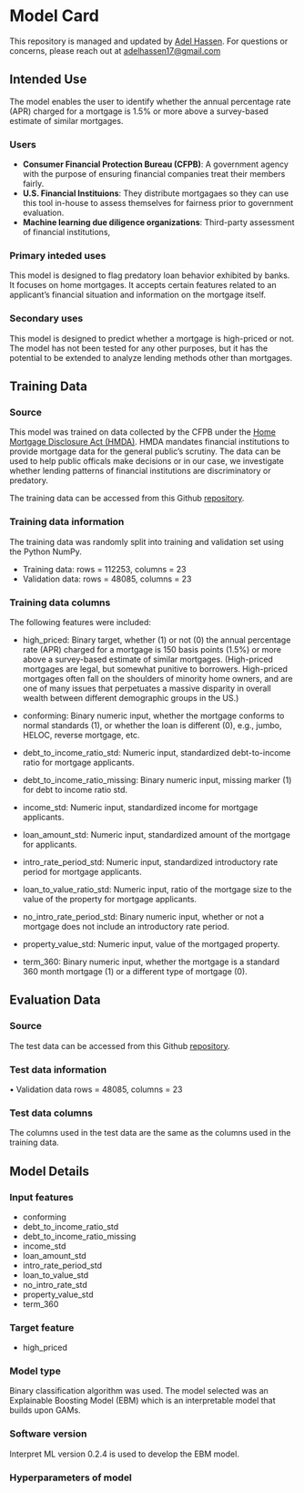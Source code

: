 # Model Card

This repository is managed and updated by [Adel Hassen](https://github.com/adelhassen). For questions or concerns, please reach out at adelhassen17@gmail.com

## Intended Use

The model enables the user to identify whether the annual percentage rate (APR) charged for a mortgage is 1.5% or more above a survey-based estimate of similar mortgages.


### Users

- **Consumer Financial Protection Bureau (CFPB)**: A government agency with the purpose of ensuring financial companies treat their members fairly.
- **U.S. Financial Instituions**: They distribute mortgagaes so they can use this tool in-house to assess themselves for fairness prior to government evaluation.
- **Machine learning due diligence organizations**: Third-party assessment of financial institutions,

### Primary inteded uses

This model is designed to flag predatory loan behavior exhibited by banks. It focuses on home mortgages. It accepts certain features related to an applicant’s financial situation and information on the mortgage itself.


### Secondary uses

This model is designed to predict whether a mortgage is high-priced or not. The model has not been tested for any other purposes, but it has the potential to be extended to analyze lending methods other than mortgages.


## Training Data

### Source

This model was trained on data collected by the CFPB under the [Home Mortgage Disclosure Act (HMDA)](https://www.consumerfinance.gov/data-research/hmda/). HMDA mandates financial institutions to provide mortgage data for the general public’s scrutiny. The data can be used to help public officals make decisions or in our case, we investigate whether lending patterns of financial institutions are discriminatory or predatory. 

The training data can be accessed from this Github [repository](https://github.com/jphall663/GWU_rml/blob/master/assignments/data/hmda_train_preprocessed.zip).

### Training data information

The training data was randomly split into training and validation set using the Python NumPy. 
- Training data: rows = 112253, columns = 23
- Validation data: rows = 48085, columns = 23

### Training data columns

The following features were included:

- high_priced: Binary target, whether (1) or not (0) the annual percentage rate (APR) charged for a mortgage is 150 basis points (1.5%) or more above a survey-based estimate of similar mortgages. (High-priced mortgages are legal, but somewhat punitive to borrowers. High-priced mortgages often fall on the shoulders of minority home owners, and are one of many issues that perpetuates a massive disparity in overall wealth between different
demographic groups in the US.)

- conforming: Binary numeric input, whether the mortgage conforms to normal standards (1), or whether the loan is different (0), e.g., jumbo, HELOC, reverse mortgage, etc.

- debt_to_income_ratio_std: Numeric input, standardized debt-to-income ratio for mortgage applicants.

- debt_to_income_ratio_missing: Binary numeric input, missing marker (1) for debt to income ratio std.

- income_std: Numeric input, standardized income for mortgage applicants.

- loan_amount_std: Numeric input, standardized amount of the mortgage for applicants.

- intro_rate_period_std: Numeric input, standardized introductory rate period for mortgage applicants.

- loan_to_value_ratio_std: Numeric input, ratio of the mortgage size to the value of the property for mortgage applicants.

- no_intro_rate_period_std: Binary numeric input, whether or not a mortgage does not include an introductory
rate period.

- property_value_std: Numeric input, value of the mortgaged property.

- term_360: Binary numeric input, whether the mortgage is a standard 360 month mortgage (1) or a different type of mortgage (0).

## Evaluation Data

### Source

The test data can be accessed from this Github [repository](https://github.com/jphall663/GWU_rml/blob/master/assignments/data/hmda_test_preprocessed.zip).

### Test data information

•	Validation data rows = 48085, columns = 23

### Test data columns

The columns used in the test data are the same as the columns used in the training data.

## Model Details

### Input features

- conforming
- debt_to_income_ratio_std
- debt_to_income_ratio_missing
- income_std
- loan_amount_std
- intro_rate_period_std
- loan_to_value_std
- no_intro_rate_std
- property_value_std
- term_360

### Target feature

- high_priced

### Model type

Binary classification algorithm was used. The model selected was an Explainable Boosting Model (EBM) which is an interpretable model that builds upon GAMs.

### Software version

Interpret ML version 0.2.4 is used to develop the EBM model.

### Hyperparameters of model









